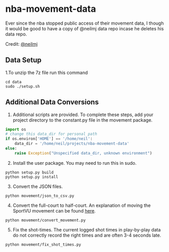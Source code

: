 # nba-movement-data
Ever since the nba stopped public access of their movement data, I though it would be good to have a copy of @neilmj data repo incase he deletes his data repo.

Credit: [@neilmj](https://github.com/neilmj/BasketballData)

## Data Setup
1.To unzip the 7z file run this command
```
cd data
sudo ./setup.sh
```

## Additional Data Conversions
1. Additional scripts are provided. To complete these steps, add your project directory to the constant.py file in the movement package.
```py 
import os
# change this data_dir for personal path
if os.environ['HOME'] == '/home/neil':
    data_dir = '/home/neil/projects/nba-movement-data'
else:
    raise Exception("Unspecified data_dir, unknown environment")
```


2. Install the user package. You may need to run this in sudo.
```
python setup.py build
python setup.py install
```

3. Convert the JSON files.
```
python movement/json_to_csv.py
```

4. Convert the full-court to half-court. An explanation of moving the SportVU movement can be found [here](https://github.com/sealneaward/movement-quadrants).
```
python movement/convert_movement.py
```

5. Fix the shot-times. The current logged shot times in play-by-play data do not correctly record the right times and are often 3-4 seconds late.
```
python movement/fix_shot_times.py
```

